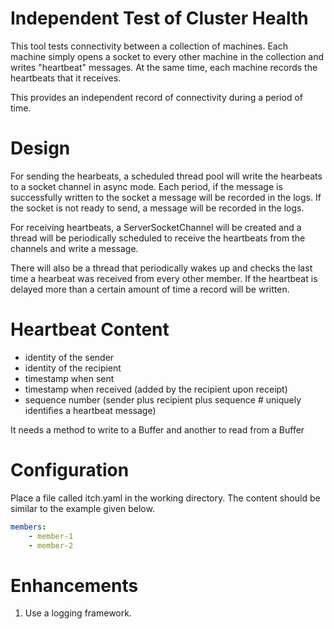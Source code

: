 # Independent Test of Cluster Health

This tool tests connectivity between a collection of machines.  Each machine simply 
opens a socket to every other machine in the collection and writes "heartbeat" 
messages.  At the same time, each machine records the heartbeats that it receives.

This provides an independent record of connectivity during a period of time.

# Design

For sending the hearbeats, a scheduled thread pool will write the hearbeats 
to a socket channel in async mode.  Each period, if the message is successfully 
written to the socket a message will be recorded in the logs. If the socket is 
not ready to send, a message will be recorded in the logs.  

For receiving heartbeats, a ServerSocketChannel will be created and 
a thread will be periodically scheduled to receive the heartbeats from the 
channels and write a message. 

There will also be a thread that periodically wakes up and checks the last time
a hearbeat was received from every other member.  If the heartbeat is delayed 
more than a certain amount of time a record will be written.

# Heartbeat Content
- identity of the sender
- identity of the recipient
- timestamp when sent
- timestamp when received (added by the recipient upon receipt)
- sequence number (sender plus recipient plus sequence # uniquely identifies a heartbeat message) 

It needs a method to write to a Buffer and another to read from a Buffer

# Configuration
Place a file called itch.yaml in the working directory. The content should be 
similar to the example given below.
```yaml
members:
    - member-1
    - member-2

```
# Enhancements

1. Use a logging framework.
